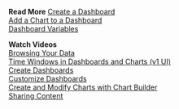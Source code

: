 **Read More**
[Create a Dashboard](https://docs.wavefront.com/ui_dashboards.html#create-a-dashboard)<br/>
[Add a Chart to a Dashboard](http://docs.wavefront.com/ui_dashboards.html#add-a-chart-to-a-dashboard)<br/>
[Dashboard Variables](https://docs.wavefront.com/dashboards_variables.html)

**Watch Videos**<br/>
[Browsing Your Data](https://bcove.video/3n13ulm)<br/>
[Time Windows in Dashboards and Charts (v1 UI)](https://bcove.video/3kJ6PGT)<br/>
[Create Dashboards](https://bcove.video/2WxBJoe)<br/>
[Customize Dashboards](https://bcove.video/2Wux6eP)<br/>
[Create and Modify Charts with Chart Builder](https://bcove.video/2Xx9IPz)<br/>
[Sharing Content](https://bcove.video/3DZazeL)
